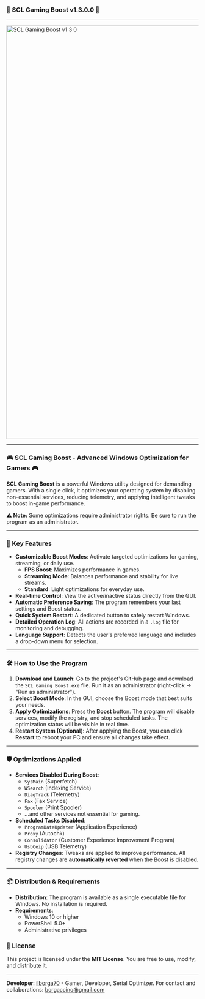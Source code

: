 ### 🚀 SCL Gaming Boost v1.3.0.0 🚀

-----

<img width="1920" height="1080" alt="SCL Gaming Boost v1 3 0" src="https://github.com/user-attachments/assets/998a0a70-6923-4fae-9e7f-b0e74ab1223a" />

-----

### 🎮 SCL Gaming Boost - Advanced Windows Optimization for Gamers 🎮

**SCL Gaming Boost** is a powerful Windows utility designed for demanding gamers. With a single click, it optimizes your operating system by disabling non-essential services, reducing telemetry, and applying intelligent tweaks to boost in-game performance.

**⚠️ Note:** Some optimizations require administrator rights. Be sure to run the program as an administrator.

-----

### 🚀 Key Features

  * **Customizable Boost Modes**: Activate targeted optimizations for gaming, streaming, or daily use.
      * **FPS Boost**: Maximizes performance in games.
      * **Streaming Mode**: Balances performance and stability for live streams.
      * **Standard**: Light optimizations for everyday use.
  * **Real-time Control**: View the active/inactive status directly from the GUI.
  * **Automatic Preference Saving**: The program remembers your last settings and Boost status.
  * **Quick System Restart**: A dedicated button to safely restart Windows.
  * **Detailed Operation Log**: All actions are recorded in a `.log` file for monitoring and debugging.
  * **Language Support**: Detects the user's preferred language and includes a drop-down menu for selection.

-----

### 🛠️ How to Use the Program

1.  **Download and Launch**: Go to the project's GitHub page and download the `SCL Gaming Boost.exe` file. Run it as an administrator (right-click → "Run as administrator").
2.  **Select Boost Mode**: In the GUI, choose the Boost mode that best suits your needs.
3.  **Apply Optimizations**: Press the **Boost** button. The program will disable services, modify the registry, and stop scheduled tasks. The optimization status will be visible in real time.
4.  **Restart System (Optional)**: After applying the Boost, you can click **Restart** to reboot your PC and ensure all changes take effect.

-----

### 🛡️ Optimizations Applied

  * **Services Disabled During Boost**:
      * `SysMain` (Superfetch)
      * `WSearch` (Indexing Service)
      * `DiagTrack` (Telemetry)
      * `Fax` (Fax Service)
      * `Spooler` (Print Spooler)
      * ...and other services not essential for gaming.
  * **Scheduled Tasks Disabled**:
      * `ProgramDataUpdater` (Application Experience)
      * `Proxy` (Autochk)
      * `Consolidator` (Customer Experience Improvement Program)
      * `UsbCeip` (USB Telemetry)
  * **Registry Changes**: Tweaks are applied to improve performance. All registry changes are **automatically reverted** when the Boost is disabled.

-----

### 📦 Distribution & Requirements

  * **Distribution**: The program is available as a single executable file for Windows. No installation is required.
  * **Requirements**:
      * Windows 10 or higher
      * PowerShell 5.0+
      * Administrative privileges

### 📜 License

This project is licensed under the **MIT License**. You are free to use, modify, and distribute it.

-----

**Developer**: [ilborga70](https://www.google.com/search?q=https://github.com/ilborga70) - Gamer, Developer, Serial Optimizer.
For contact and collaborations: [borgaccino@gmail.com](mailto:borgaccino@gmail.com)
